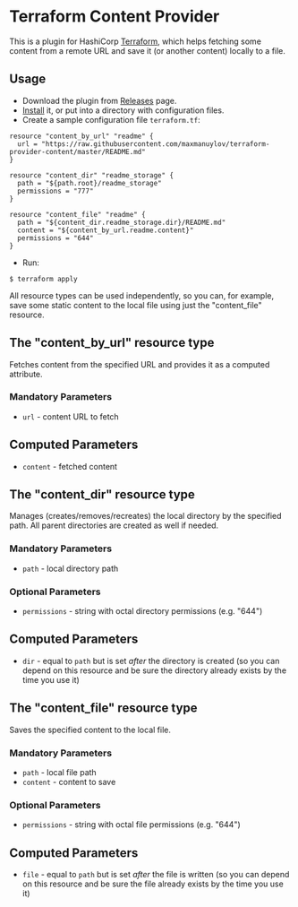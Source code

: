 # Terraform Content Provider

This is a plugin for HashiCorp [Terraform](https://terraform.io), which helps fetching some content from a remote URL and save it (or another content) locally to a file.

## Usage

- Download the plugin from [Releases](https://github.com/maxmanuylov/terraform-provider-content/releases) page.
- [Install](https://terraform.io/docs/plugins/basics.html) it, or put into a directory with configuration files.
- Create a sample configuration file `terraform.tf`:
```
resource "content_by_url" "readme" {
  url = "https://raw.githubusercontent.com/maxmanuylov/terraform-provider-content/master/README.md"
}

resource "content_dir" "readme_storage" {
  path = "${path.root}/readme_storage"
  permissions = "777"
}

resource "content_file" "readme" {
  path = "${content_dir.readme_storage.dir}/README.md"
  content = "${content_by_url.readme.content}"
  permissions = "644"
}
```
- Run:
```
$ terraform apply
```

All resource types can be used independently, so you can, for example, save some static content to the local file using just the "content_file" resource.

## The "content_by_url" resource type

Fetches content from the specified URL and provides it as a computed attribute.

### Mandatory Parameters
- `url` - content URL to fetch

## Computed Parameters
- `content` - fetched content

## The "content_dir" resource type

Manages (creates/removes/recreates) the local directory by the specified path. All parent directories are created as well if needed.

### Mandatory Parameters
- `path` - local directory path

### Optional Parameters
- `permissions` - string with octal directory permissions (e.g. "644")

## Computed Parameters
- `dir` - equal to `path` but is set _after_ the directory is created (so you can depend on this resource and be sure the directory already exists by the time you use it)

## The "content_file" resource type

Saves the specified content to the local file.

### Mandatory Parameters
- `path` - local file path
- `content` - content to save

### Optional Parameters
- `permissions` - string with octal file permissions (e.g. "644")

## Computed Parameters
- `file` - equal to `path` but is set _after_ the file is written (so you can depend on this resource and be sure the file already exists by the time you use it)
